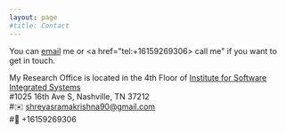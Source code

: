 ```yaml
---
layout: page
#title: Contact
---
```

You can [email](mailto:shreyasramakrishna@gmail.com?) me or <a href="tel:+16159269306> call me"</a> if you want to get in touch. 
  
My Research Office is located in the 4th Floor of [Institute for Software Integrated Systems](https://www.isis.vanderbilt.edu/)\
#1025 16th Ave S, Nashville, TN 37212\
#:envelope: shreyasramakrishna90@gmail.com\
#:iphone: +16159269306


